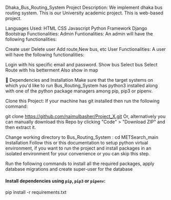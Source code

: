 Dhaka_Bus_Routing_System
Project Description:
We implement dhaka bus routing system. This is our University academic project. This is web-based project. 

Languages Used:
HTML
CSS
Javascript
Python
Framework
Django
Bootstrap
Functionalities:
Admin Funtionalities:
An admin will have the following functionalities:

Create user
Delete user
Add route,New bus, etc
User Functionalities:
A user will have the following functionalities:

Login with his specific email and password.
Show bus
Select bus
Select Route with his betterment
Also show in map

🔧 Dependencies and Installation
Make sure that the target systems on which you'd like to run Bus_Routing_System has python3 installed along with one of the python package managers among pip, pip3 or pipenv.

Clone this Project:
If your machine has git installed then run the following command:

git clone https://github.com/naimulbasher/Project_X.git
Or, alternatively you can manually download this Repo by clicking "Code" > "Download ZIP" and then extract it.

Change working directory to Bus_Routing_System :
cd METSearch_main
Installation
Follow this or this documentation to setup python virtual environment, if you want to run the project and install packages in an isolated environment for your convenience or you can skip this step.

Run the following commands to install all the required packages, apply database migrations and create super-user for the database
#### Install dependencies using `pip`, `pip3` or `pipenv`:
pip install -r requirements.txt

